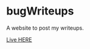 # bugWriteups
A website to post my writeups.

[Live HERE](https://stringmanolo.github.io/bugWriteups/)
